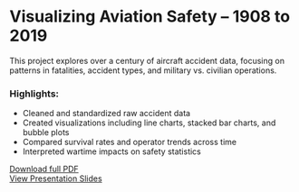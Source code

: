# Visualizing Aviation Safety – 1908 to 2019

This project explores over a century of aircraft accident data, focusing on patterns in fatalities, accident types, and military vs. civilian operations.

###  Highlights:
- Cleaned and standardized raw accident data
- Created visualizations including line charts, stacked bar charts, and bubble plots
- Compared survival rates and operator trends across time
- Interpreted wartime impacts on safety statistics

 [Download full PDF](./VisUMD_Blog_Grzy.pdf)  
 [View Presentation Slides](./Aviation_DataStory_Grzybowski.pdf)


